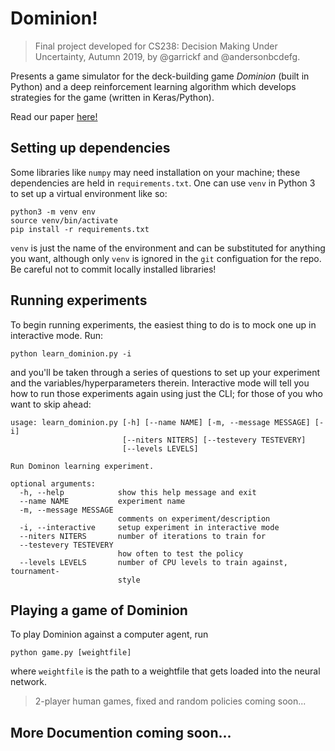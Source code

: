 # Dominion!

> Final project developed for CS238: Decision Making Under Uncertainty, Autumn 2019, by @garrickf and @andersonbcdefg.

Presents a game simulator for the deck-building game *Dominion* (built in Python) and a deep reinforcement learning algorithm which develops strategies for the game (written in Keras/Python).

Read our paper [here!](http://stanford.edu/~banders9/dominion.pdf)

## Setting up dependencies

Some libraries like `numpy` may need installation on your machine; these dependencies are held in `requirements.txt`. One can use `venv` in Python 3 to set up a virtual environment like so:

```shell
python3 -m venv env
source venv/bin/activate
pip install -r requirements.txt
```

`venv` is just the name of the environment and can be substituted for anything you want, although only `venv` is ignored in the `git` configuation for the repo. Be careful not to commit locally installed libraries!

## Running experiments

To begin running experiments, the easiest thing to do is to mock one up in interactive mode. Run:

```shell
python learn_dominion.py -i
```

and you'll be taken through a series of questions to set up your experiment and the variables/hyperparameters therein. Interactive mode will tell you how to run those experiments again using just the CLI; for those of you who want to skip ahead:

```
usage: learn_dominion.py [-h] [--name NAME] [-m, --message MESSAGE] [-i]
                         [--niters NITERS] [--testevery TESTEVERY]
                         [--levels LEVELS]

Run Dominon learning experiment.

optional arguments:
  -h, --help            show this help message and exit
  --name NAME           experiment name
  -m, --message MESSAGE
                        comments on experiment/description
  -i, --interactive     setup experiment in interactive mode
  --niters NITERS       number of iterations to train for
  --testevery TESTEVERY
                        how often to test the policy
  --levels LEVELS       number of CPU levels to train against, tournament-
                        style
```

## Playing a game of Dominion

To play Dominion against a computer agent, run

```shell
python game.py [weightfile]
```

where `weightfile` is the path to a weightfile that gets loaded into the neural
network.

> 2-player human games, fixed and random policies coming soon...

## More Documention coming soon...